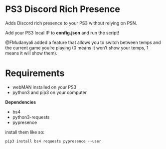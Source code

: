 # PS3 Discord Rich Presence
Adds Discord rich presence to your PS3 without relying on PSN.


Add your PS3 local IP to __config.json__ and run the script! 


@FMudanyali added a feature that allows you to switch between temps and the current game you’re playing (0 means it won’t show your temps, 1 means it will show them).


# Requirements

- webMAN installed on your PS3
- python3 and pip3 on your computer

**Dependencies**

- bs4
- python3-requests
- pypresence


install them like so:

`pip3 install bs4 requests pypresence --user`
